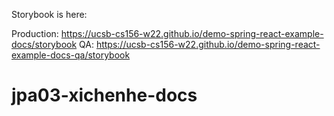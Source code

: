 Storybook is here:

Production: https://ucsb-cs156-w22.github.io/demo-spring-react-example-docs/storybook
QA: https://ucsb-cs156-w22.github.io/demo-spring-react-example-docs-qa/storybook
# jpa03-xichenhe-docs

